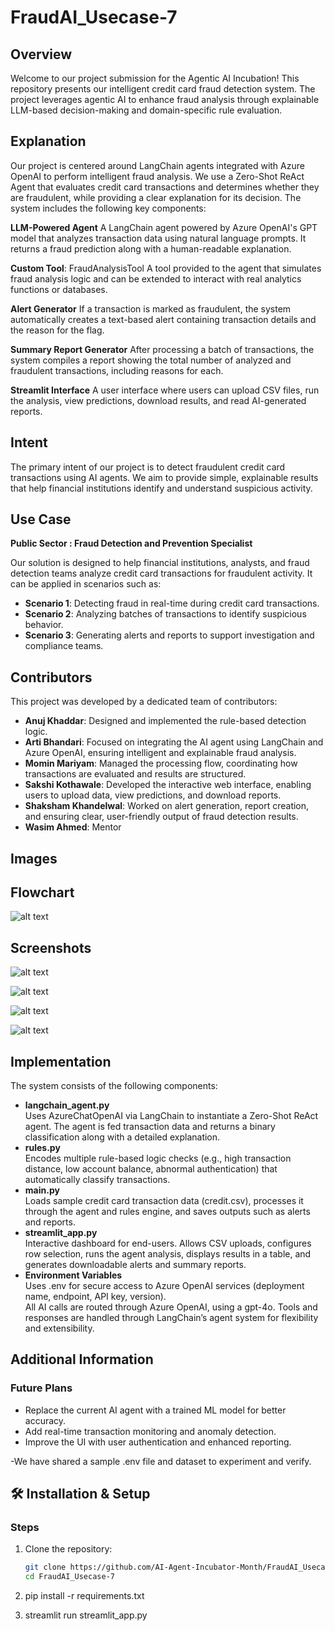 # FraudAI_Usecase-7


## Overview
Welcome to our project submission for the Agentic AI Incubation! This repository presents our intelligent credit card fraud detection system. The project leverages agentic AI to enhance fraud analysis through explainable LLM-based decision-making and domain-specific rule evaluation.

## Explanation
Our project is centered around LangChain agents integrated with Azure OpenAI to perform intelligent fraud analysis. We use a Zero-Shot ReAct Agent that evaluates credit card transactions and determines whether they are fraudulent, while providing a clear explanation for its decision.
The system includes the following key components:   

**LLM-Powered Agent**
A LangChain agent powered by Azure OpenAI's GPT model that analyzes transaction data using natural language prompts. It returns a fraud prediction along with a human-readable explanation.  

**Custom Tool**: FraudAnalysisTool
A tool provided to the agent that simulates fraud analysis logic and can be extended to interact with real analytics functions or databases.  

**Alert Generator**
If a transaction is marked as fraudulent, the system automatically creates a text-based alert containing transaction details and the reason for the flag.  

**Summary Report Generator**
After processing a batch of transactions, the system compiles a report showing the total number of analyzed and fraudulent transactions, including reasons for each.  

**Streamlit Interface**
A user interface where users can upload CSV files, run the analysis, view predictions, download results, and read AI-generated reports.

## Intent
The primary intent of our project is to detect fraudulent credit card transactions using AI agents. We aim to provide simple, explainable results that help financial institutions identify and understand suspicious activity.

## Use Case
**Public Sector :
Fraud Detection and Prevention Specialist**
 
Our solution is designed to help financial institutions, analysts, and fraud detection teams analyze credit card transactions for fraudulent activity. It can be applied in scenarios such as:  
- **Scenario 1**: Detecting fraud in real-time during credit card transactions.
- **Scenario 2**: Analyzing batches of transactions to identify suspicious behavior.
- **Scenario 3**: Generating alerts and reports to support investigation and compliance teams.


## Contributors
This project was developed by a dedicated team of contributors:
- **Anuj Khaddar**: Designed and implemented the rule-based detection logic.
- **Arti Bhandari**: Focused on integrating the AI agent using LangChain and Azure OpenAI, ensuring intelligent and explainable fraud analysis.
- **Momin Mariyam**: Managed the processing flow, coordinating how transactions are evaluated and results are structured.
- **Sakshi Kothawale**: Developed the interactive web interface, enabling users to upload data, view predictions, and download reports.
- **Shaksham Khandelwal**: Worked on alert generation, report creation, and ensuring clear, user-friendly output of fraud detection results.
- **Wasim Ahmed**: Mentor

## Images
## Flowchart
![alt text](<images/flowchart.png>)
  
## Screenshots
![alt text](<images/image1.png>)    

![alt text](<images/image3.jpg>)    

![alt text](<images/image2.png>)

![alt text](<images/image4.png>)

## Implementation


The system consists of the following components:   
- **langchain_agent.py**  
Uses AzureChatOpenAI via LangChain to instantiate a Zero-Shot ReAct agent. The agent is fed transaction data and returns a binary classification along with a detailed explanation.  
- **rules.py**  
Encodes multiple rule-based logic checks (e.g., high transaction distance, low account balance, abnormal authentication) that automatically classify transactions.  
- **main.py**  
Loads sample credit card transaction data (credit.csv), processes it through the agent and rules engine, and saves outputs such as alerts and reports.  
- **streamlit_app.py**  
Interactive dashboard for end-users. Allows CSV uploads, configures row selection, runs the agent analysis, displays results in a table, and generates downloadable alerts and summary reports.  
- **Environment Variables**  
Uses .env for secure access to Azure OpenAI services (deployment name, endpoint, API key, version).  
All AI calls are routed through Azure OpenAI, using a gpt-4o. Tools and responses are handled through LangChain’s agent system for flexibility and extensibility.

## Additional Information
### Future Plans
- Replace the current AI agent with a trained ML model for better accuracy.
- Add real-time transaction monitoring and anomaly detection.
- Improve the UI with user authentication and enhanced reporting.

-We have shared a sample .env file and dataset to experiment and verify.

## 🛠️ Installation & Setup

### Steps
1. Clone the repository:
   ```bash
   git clone https://github.com/AI-Agent-Incubator-Month/FraudAI_Usecase-7.git
   cd FraudAI_Usecase-7

2. pip install -r requirements.txt

3. streamlit run streamlit_app.py


